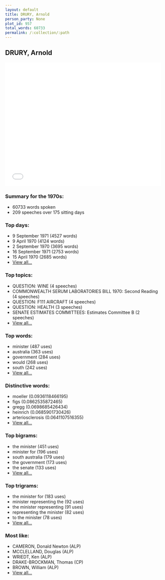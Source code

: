 ```yaml
---
layout: default
title: DRURY, Arnold
person_party: None
plot_id: 957
total_words: 60733
permalink: /:collection/:path
---
```


## DRURY, Arnold

<iframe width="100%" height="400" frameborder="0" scrolling="no" src="//plot.ly/~wragge/957.embed"></iframe>


### Summary for the 1970s:

* 60733 words spoken
* 209 speeches over 175 sitting days


### Top days:

* 9 September 1971 (4527 words)
* 9 April 1970 (4124 words)
* 2 September 1970 (3695 words)
* 16 September 1971 (2753 words)
* 15 April 1970 (2685 words)
* [View all...](days/)


### Top topics:

* QUESTION: WINE (4 speeches)
* COMMONWEALTH SERUM LABORATORIES BILL 1970: Second Reading (4 speeches)
* QUESTION: F111 AIRCRAFT (4 speeches)
* QUESTION: HEALTH (3 speeches)
* SENATE ESTIMATES COMMITTEES: Estimates Committee B (2 speeches)
* [View all...](topics/)


### Top words:

* minister (487 uses)
* australia (363 uses)
* government (284 uses)
* would (268 uses)
* south (242 uses)
* [View all...](words/)


### Distinctive words:

* moeller (0.0936118466195)
* figs (0.0862535872465)
* gregg (0.0698685426434)
* heinrich (0.0685901730426)
* arteriosclerosis (0.0641107516355)
* [View all...](sig_words/)


### Top bigrams:

* the minister (451 uses)
* minister for (196 uses)
* south australia (179 uses)
* the government (173 uses)
* the senate (133 uses)
* [View all...](bigrams/)


### Top trigrams:

* the minister for (183 uses)
* minister representing the (92 uses)
* the minister representing (91 uses)
* representing the minister (82 uses)
* to the minister (78 uses)
* [View all...](trigrams/)


### Most like:

* CAMERON, Donald Newton (ALP)
* MCCLELLAND, Douglas (ALP)
* WRIEDT, Ken (ALP)
* DRAKE-BROCKMAN, Thomas (CP)
* BROWN, William (ALP)
* [View all...](similarities/)
